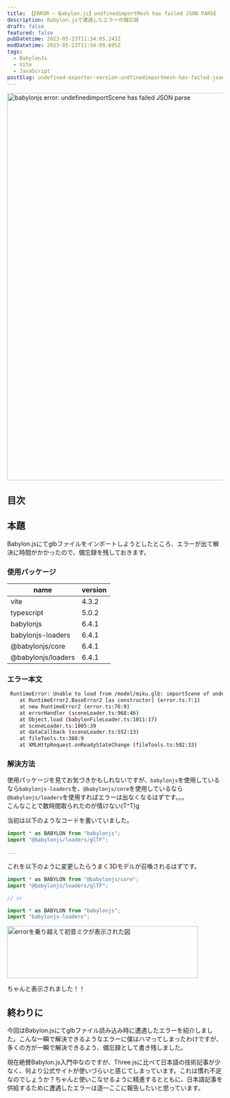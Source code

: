 ```yaml
---
title: 【ERROR ⇨ Babylon.js】undfinedimportMesh has failed JSON PARSE
description: Babylon.jsで遭遇したエラーの備忘録
draft: false
featured: false
pubDatetime: 2023-05-23T11:34:05.243Z
modDatetime: 2023-05-23T11:34:09.695Z
tags:
  - BabylonJs
  - Vite
  - JavaScript
postSlug: undefined-exporter-version-undfinedimportmesh-has-failed-json-parse
---
```


<img src="/assets/img/posts/babylonjs_import_glb_error.png" title="babylonjs error: undefinedimportScene has failed JSON parse" alt="babylonjs error: undefinedimportScene has failed JSON parse" width="2048" height="902" >

## 目次

## 本題

Babylon.jsにてglbファイルをインポートしようとしたところ、エラーが出て解決に時間がかかったので、備忘録を残しておきます。

### 使用パッケージ

| name               | version |
| ------------------ | ------- |
| vite               | 4.3.2   |
| typescript         | 5.0.2   |
| babylonjs          | 6.4.1   |
| babylonjs-loaders  | 6.4.1   |
| @babylonjs/core    | 6.4.1   |
| @babylonjs/loaders | 6.4.1   |

### エラー本文

```bash
 RuntimeError: Unable to load from /model/miku.glb: importScene of undefined from undefined version: undefined, exporter version: undefinedimportScene has failed JSON parse
    at RuntimeError2.BaseError2 [as constructor] (error.ts:7:1)
    at new RuntimeError2 (error.ts:76:9)
    at errorHandler (sceneLoader.ts:968:46)
    at Object.load (babylonFileLoader.ts:1011:17)
    at sceneLoader.ts:1005:39
    at dataCallback (sceneLoader.ts:552:13)
    at fileTools.ts:388:9
    at XMLHttpRequest.onReadyStateChange (fileTools.ts:502:33)
```

### 解決方法

使用パッケージを見てお気づきかもしれないですが、`babylonjs`を使用しているなら`babylonjs-loaders`を、`@babylonjs/core`を使用しているなら`@babylonjs/loaders`を使用すればエラーは出なくなるはずです。。。<br/>
こんなことで数時間取られたのが情けない(T^T)g

当初は以下のようなコードを書いていました。

```ts
import * as BABYLON from "babylonjs";
import "@babylonjs/loaders/glTF";

...
```

これを以下のように変更したらうまく3Dモデルが召喚されるはずです。

```ts
import * as BABYLON from "@babylonjs/core";
import "@babylonjs/loaders/glTF";

// or

import * as BABYLON from "babylonjs";
import "babylonjs-loaders";
```

<img src="/assets/img/posts/babylon-miku.gif" title="errorを乗り越えて初音ミクが表示された図" alt="errorを乗り越えて初音ミクが表示された図" width="446" height="121" >

ちゃんと表示されました！！

## 終わりに

今回はBabylon.jsにてglbファイル読み込み時に遭遇したエラーを紹介しました。こんな一瞬で解決できるようなエラーに僕はハマってしまったわけですが、多くの方が一瞬で解決できるよう、備忘録として書き残しました。

現在絶賛Babylon.js入門中なのですが、Three.jsに比べて日本語の技術記事が少なく、何より公式サイトが使いづらいと感じてしまっています。これは慣れ不足なのでしょうか？ちゃんと使いこなせるように精進するとともに、日本語記事を供給するために遭遇したエラーは逐一ここに報告したいと思っています。
